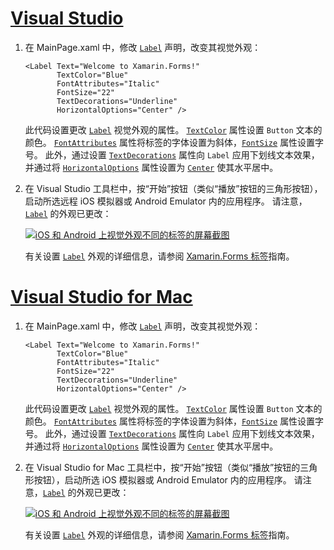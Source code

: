 # <a name="visual-studiotabvswin"></a>[Visual Studio](#tab/vswin)

1. 在 MainPage.xaml 中，修改 [`Label`](xref:Xamarin.Forms.Label) 声明，改变其视觉外观：

    ```xaml
    <Label Text="Welcome to Xamarin.Forms!"
           TextColor="Blue"
           FontAttributes="Italic"
           FontSize="22"
           TextDecorations="Underline"
           HorizontalOptions="Center" />
    ```

    此代码设置更改 [`Label`](xref:Xamarin.Forms.Label) 视觉外观的属性。 [`TextColor`](xref:Xamarin.Forms.Label.TextColor) 属性设置 `Button` 文本的颜色。 [`FontAttributes`](xref:Xamarin.Forms.Label.FontAttributes) 属性将标签的字体设置为斜体，[`FontSize`](xref:Xamarin.Forms.Label.FontSize) 属性设置字号。 此外，通过设置 [`TextDecorations`](xref:Xamarin.Forms.Label.TextDecorations) 属性向 `Label` 应用下划线文本效果，并通过将 [`HorizontalOptions`](xref:Xamarin.Forms.View.HorizontalOptions) 属性设置为 [`Center`](xref:Xamarin.Forms.LayoutOptions.Center) 使其水平居中。

1. 在 Visual Studio 工具栏中，按“开始”按钮（类似“播放”按钮的三角形按钮），启动所选远程 iOS 模拟器或 Android Emulator 内的应用程序。 请注意，[`Label`](xref:Xamarin.Forms.Label) 的外观已更改：

    [![iOS 和 Android 上视觉外观不同的标签的屏幕截图](../images/change-label-appearance.png "具有不同外观的标签")](../images/change-label-appearance-large.png#lightbox "Label with changed appearance")

    有关设置 [`Label`](xref:Xamarin.Forms.Label) 外观的详细信息，请参阅 [Xamarin.Forms 标签](~/xamarin-forms/user-interface/text/label.md)指南。

# <a name="visual-studio-for-mactabvsmac"></a>[Visual Studio for Mac](#tab/vsmac)

1. 在 MainPage.xaml 中，修改 [`Label`](xref:Xamarin.Forms.Label) 声明，改变其视觉外观：

    ```xaml
    <Label Text="Welcome to Xamarin.Forms!"
           TextColor="Blue"
           FontAttributes="Italic"
           FontSize="22"
           TextDecorations="Underline"
           HorizontalOptions="Center" />
    ```

    此代码设置更改 [`Label`](xref:Xamarin.Forms.Label) 视觉外观的属性。 [`TextColor`](xref:Xamarin.Forms.Label.TextColor) 属性设置 `Button` 文本的颜色。 [`FontAttributes`](xref:Xamarin.Forms.Label.FontAttributes) 属性将标签的字体设置为斜体，[`FontSize`](xref:Xamarin.Forms.Label.FontSize) 属性设置字号。 此外，通过设置 [`TextDecorations`](xref:Xamarin.Forms.Label.TextDecorations) 属性向 `Label` 应用下划线文本效果，并通过将 [`HorizontalOptions`](xref:Xamarin.Forms.View.HorizontalOptions) 属性设置为 [`Center`](xref:Xamarin.Forms.LayoutOptions.Center) 使其水平居中。

1. 在 Visual Studio for Mac 工具栏中，按“开始”按钮（类似“播放”按钮的三角形按钮），启动所选 iOS 模拟器或 Android Emulator 内的应用程序。 请注意，[`Label`](xref:Xamarin.Forms.Label) 的外观已更改：

    [![iOS 和 Android 上视觉外观不同的标签的屏幕截图](../images/change-label-appearance.png "具有不同外观的标签")](../images/change-label-appearance-large.png#lightbox "Label with changed appearance")

    有关设置 [`Label`](xref:Xamarin.Forms.Label) 外观的详细信息，请参阅 [Xamarin.Forms 标签](~/xamarin-forms/user-interface/text/label.md)指南。

